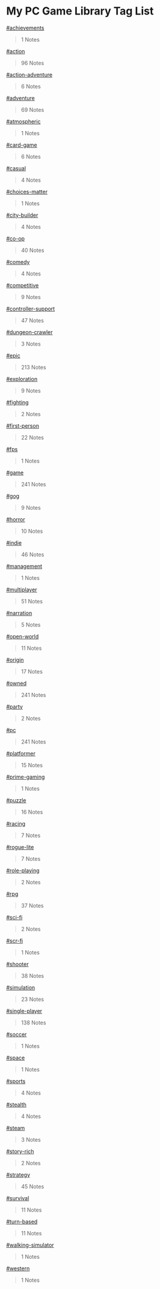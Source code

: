 # My PC Game Library Tag List

[#achievements](./achievements.html)
> 1 Notes

[#action](./action.html)
> 96 Notes

[#action-adventure](./action-adventure.html)
> 6 Notes

[#adventure](./adventure.html)
> 69 Notes

[#atmospheric](./atmospheric.html)
> 1 Notes

[#card-game](./card-game.html)
> 6 Notes

[#casual](./casual.html)
> 4 Notes

[#choices-matter](./choices-matter.html)
> 1 Notes

[#city-builder](./city-builder.html)
> 4 Notes

[#co-op](./co-op.html)
> 40 Notes

[#comedy](./comedy.html)
> 4 Notes

[#competitive](./competitive.html)
> 9 Notes

[#controller-support](./controller-support.html)
> 47 Notes

[#dungeon-crawler](./dungeon-crawler.html)
> 3 Notes

[#epic](./epic.html)
> 213 Notes

[#exploration](./exploration.html)
> 9 Notes

[#fighting](./fighting.html)
> 2 Notes

[#first-person](./first-person.html)
> 22 Notes

[#fps](./fps.html)
> 1 Notes

[#game](./game.html)
> 241 Notes

[#gog](./gog.html)
> 9 Notes

[#horror](./horror.html)
> 10 Notes

[#indie](./indie.html)
> 46 Notes

[#management](./management.html)
> 1 Notes

[#multiplayer](./multiplayer.html)
> 51 Notes

[#narration](./narration.html)
> 5 Notes

[#open-world](./open-world.html)
> 11 Notes

[#origin](./origin.html)
> 17 Notes

[#owned](./owned.html)
> 241 Notes

[#party](./party.html)
> 2 Notes

[#pc](./pc.html)
> 241 Notes

[#platformer](./platformer.html)
> 15 Notes

[#prime-gaming](./prime-gaming.html)
> 1 Notes

[#puzzle](./puzzle.html)
> 16 Notes

[#racing](./racing.html)
> 7 Notes

[#rogue-lite](./rogue-lite.html)
> 7 Notes

[#role-playing](./role-playing.html)
> 2 Notes

[#rpg](./rpg.html)
> 37 Notes

[#sci-fi](./sci-fi.html)
> 2 Notes

[#scr-fi](./scr-fi.html)
> 1 Notes

[#shooter](./shooter.html)
> 38 Notes

[#simulation](./simulation.html)
> 23 Notes

[#single-player](./single-player.html)
> 138 Notes

[#soccer](./soccer.html)
> 1 Notes

[#space](./space.html)
> 1 Notes

[#sports](./sports.html)
> 4 Notes

[#stealth](./stealth.html)
> 4 Notes

[#steam](./steam.html)
> 3 Notes

[#story-rich](./story-rich.html)
> 2 Notes

[#strategy](./strategy.html)
> 45 Notes

[#survival](./survival.html)
> 11 Notes

[#turn-based](./turn-based.html)
> 11 Notes

[#walking-simulator](./walking-simulator.html)
> 1 Notes

[#western](./western.html)
> 1 Notes

